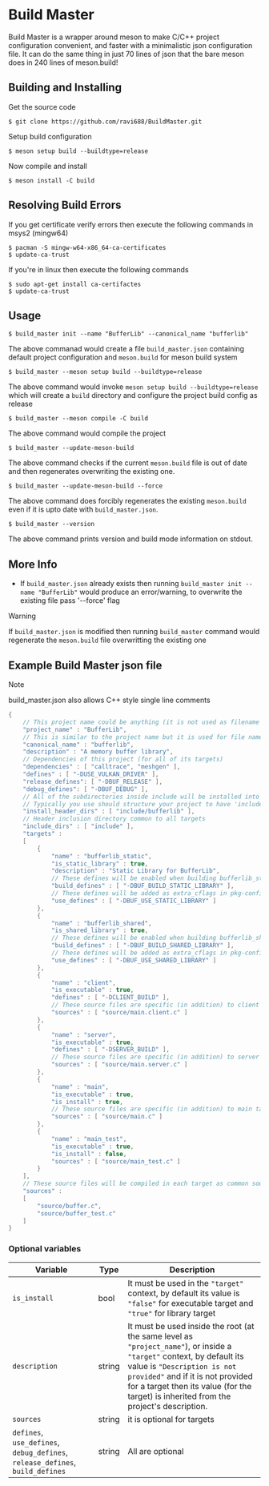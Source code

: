# Build Master
Build Master is a wrapper around meson to make C/C++ project configuration convenient, and faster with a minimalistic json configuration file.
It can do the same thing in just 70 lines of json that the bare meson does in 240 lines of meson.build!

## Building and Installing
Get the source code
```
$ git clone https://github.com/ravi688/BuildMaster.git
```
Setup build configuration
```
$ meson setup build --buildtype=release
```
Now compile and install
```
$ meson install -C build
```
## Resolving Build Errors
If you get certificate verify errors then execute the following commands in msys2 (mingw64)
```
$ pacman -S mingw-w64-x86_64-ca-certificates
$ update-ca-trust
```
If you're in linux then execute the following commands
```
$ sudo apt-get install ca-certifactes
$ update-ca-trust
```

## Usage
```
$ build_master init --name "BufferLib" --canonical_name "bufferlib"
```
The above commanad would create a file `build_master.json` containing default project configuration and `meson.build` for meson build system
```
$ build_master --meson setup build --buildtype=release
```
The above command would invoke `meson setup build --buildtype=release` which will create a `build` directory and configure the project build config as release
```
$ build_master --meson compile -C build
```
The above command would compile the project
```
$ build_master --update-meson-build
```
The above command checks if the current `meson.build` file is out of date and then regenerates overwriting the existing one.
```
$ build_master --update-meson-build --force
```
The above command does forcibly regenerates the existing `meson.build` even if it is upto date with `build_master.json`.
```
$ build_master --version
```
The above command prints version and build mode information on stdout.

## More Info
- If `build_master.json` already exists then running `build_master init --name "BufferLib"` would produce an error/warning, to overwrite the existing file pass '--force' flag
> [!WARNING]
> If `build_master.json` is modified then running `build_master` command would regenerate the `meson.build` file overwritting the existing one 

## Example Build Master json file
> [!NOTE]
> build_master.json also allows C++ style single line comments
```cpp
{
    // This project name could be anything (it is not used as filename for any of the build artifacts)
    "project_name" : "BufferLib",
    // This is similar to the project name but it is used for file names, so it must form a valid file name
    "canonical_name" : "bufferlib",
    "description" : "A memory buffer library",
    // Dependencies of this project (for all of its targets)
    "dependencies" : [ "calltrace", "meshgen" ],
    "defines" : [ "-DUSE_VULKAN_DRIVER" ],
    "release_defines": [ "-DBUF_RELEASE" ],
    "debug_defines": [ "-DBUF_DEBUG" ],
    // All of the subdirectories inside include will be installed into the environment's include directory
    // Typically you use should structure your project to have 'include/bufferlib' subdir. 
    "install_header_dirs" : [ "include/bufferlib" ],
    // Header inclusion directory common to all targets
    "include_dirs" : [ "include" ],
    "targets" :
    [
        {
            "name" : "bufferlib_static",
            "is_static_library" : true,
            "description" : "Static Library for BufferLib",
            // These defines will be enabled when building bufferlib_static target
            "build_defines" : [ "-DBUF_BUILD_STATIC_LIBRARY" ],
            // These defines will be added as extra_cflags in pkg-config files
            "use_defines" : [ "-DBUF_USE_STATIC_LIBRARY" ]
        }, 
        {
            "name" : "bufferlib_shared",
            "is_shared_library" : true,
            // These defines will be enabled when building bufferlib_shared target
            "build_defines" : [ "-DBUF_BUILD_SHARED_LIBRARY" ],
            // These defines will be added as extra_cflags in pkg-config files
            "use_defines" : [ "-DBUF_USE_SHARED_LIBRARY" ]
        },
        {
            "name" : "client",
            "is_executable" : true,
            "defines" : [ "-DCLIENT_BUILD" ],
            // These source files are specific (in addition) to client target
            "sources" : [ "source/main.client.c" ]
        },
        {
            "name" : "server",
            "is_executable" : true,
            "defines" : [ "-DSERVER_BUILD" ],
            // These source files are specific (in addition) to server target
            "sources" : [ "source/main.server.c" ]
        },
        {
            "name" : "main",
            "is_executable" : true,
            "is_install" : true,
            // These source files are specific (in addition) to main target
            "sources" : [ "source/main.c" ]
        },
        {
            "name" : "main_test",
            "is_executable" : true,
            "is_install" : false,
            "sources" : [ "source/main_test.c" ]
        }
    ],
    // These source files will be compiled in each target as common source files
    "sources" :
    [
        "source/buffer.c",
        "source/buffer_test.c"
    ]
}
```
### Optional variables
| Variable | Type | Description
-----------|------|--------------
| `is_install` | bool | It must be used in the `"target"` context, by default its value is `"false"` for executable target and `"true"` for library target 
| `description` | string | It must be used inside the root (at the same level as `"project_name"`), or inside a `"target"` context, by default its value is `"Description is not provided"` and if it is not provided for a target then its value (for the target) is inherited from the project's description.
| `sources` | string | it is optional for targets
| `defines`, `use_defines`, `debug_defines`, `release_defines`, `build_defines` | string | All are optional
